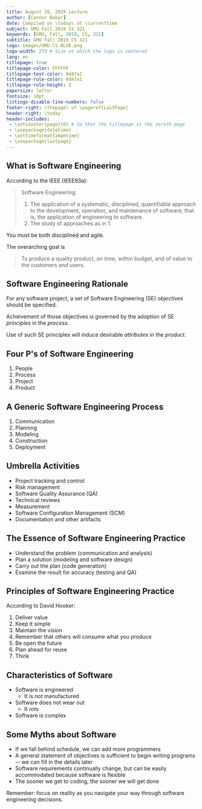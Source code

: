 ```yaml
---
title: August 26, 2019 Lecture
author: [Connor Baker]
date: Compiled on \today\ at \currenttime
subject: GMU Fall 2019 CS 321
keywords: [GMU, Fall, 2019, CS, 321]
subtitle: GMU Fall 2019 CS 321
logo: images/GMU-CS-BLUE.png
logo-width: 273 # Size at which the logo is centered
lang: en
titlepage: true
titlepage-color: FFFFFF
titlepage-text-color: 0d47a1
titlepage-rule-color: 0d47a1
titlepage-rule-height: 2
papersize: letter
fontsize: 10pt
listings-disable-line-numbers: false
footer-right: \thepage\ of \pageref{LastPage}
header-right: \today
header-includes:
 - \setcounter{page}{0} # So that the titlepage is the zeroth page
 - \usepackage{datetime}
 - \settimeformat{ampmtime}
 - \usepackage{lastpage}
---
```


## What is Software Engineering

According to the IEEE (IEEE93a):

> Software Engineering:
>
> 1. The application of a systematic, disciplined, quantifiable approach to the development, operation, and maintenance of software; that is, the application of engineering to software.
> 2. The study of approaches as in 1.

You must be both disciplined and agile.

The overarching goal is

> To produce a quality product, on time, within budget, and of value to the customers and users.

## Software Engineering Rationale

For any software project, a set of Software Engineering (SE) *objectives* should be specified.

Acheivement of those objectives is governed by the adoption of SE *principles* in the *process*.

Use of such SE principles will induce desirable *attributes* in the *product*.

## Four P's of Software Engineering

1. People
2. Process
3. Project
4. Product

## A Generic Software Engineering Process

1. Communication
2. Planning
3. Modeling
4. Construction
5. Deployment

## Umbrella Activities

+ Project tracking and control
+ Risk management
+ Software Quality Assurance (QA)
+ Technical reviews
+ Measurement
+ Software Configuration Management (SCM)
+ Documentation and other artifacts

## The Essence of Software Engineering Practice

+ Understand the problem (communication and analysis)
+ Plan a solution (modeling and software design)
+ Carry out the plan (code generation)
+ Examine the result for accuracy (testing and QA)

## Principles of Software Engineering Practice

According to David Hooker:

1. Deliver value
2. Keep it simple
3. Maintain the vision
4. Remember that others will consume what you produce
5. Be open the future
6. Plan ahead for reuse
7. Think

## Characteristics of Software

+ Software is engineered
  + It is *not* manufactured
+ Software does not wear out
  + It *rots*
+ Software is complex

## Some Myths about Software

+ If we fall behind schedule, we can add more programmers
+ A general statement of objectives is sufficient to begin writing programs -- we can fill in the details later
+ Software requirements continually change, but can be easily accommodated because software is flexible
+ The sooner we get to coding, the sooner we will get done

Remember: focus on reality as you navigate your way through software engineering decisions.
